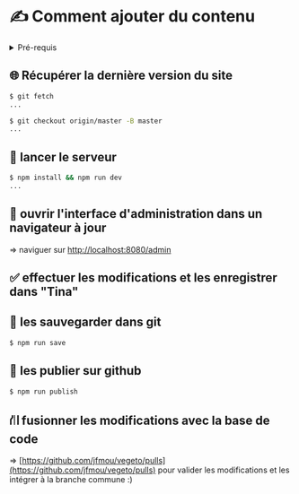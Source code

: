# ✍️ Comment ajouter du contenu

<details>
  <summary>Pré-requis</summary>


  ### 1. un environement UNIX / OSX avec bash ou shell

  ### 2. node.js LTS

  installation via [nvm](https://github.com/nvm-sh/nvm) :

  ```sh
  $ curl -o- https://raw.githubusercontent.com/nvm-sh/nvm/v0.39.3/install.sh | bash
  ...

  $ source ~/.bashrc # ou .zshrc si vous utilisez zsh
  ...

  $ nvm instal --lts
  Installing latest LTS version.
  Downloading and installing node v18.16.1...
  Downloading https://nodejs.org/dist/v18.16.1/node-v18.16.1-darwin-arm64.tar.xz...
  ########################################################################################################### 100.0%
  Computing checksum with shasum -a 256
  Checksums matched!
  Now using node v18.16.1 (npm v9.5.1)

  $ node -v
  v18.16.1
  ```

  ### 3. git

  ```sh
  $ sudo apt update
  ...

  $ sudo apt install git
  ...
  ```

</details>

## 🌐 Récupérer la dernière version du site

```sh
$ git fetch
...

$ git checkout origin/master -B master
...
```

## 🤖 lancer le serveur

```sh
$ npm install && npm run dev
...
````

## 🎰 ouvrir l'interface d'administration dans un navigateur à jour

=> naviguer sur [http://localhost:8080/admin](http://localhost:8080/admin/)

## ✅ effectuer les modifications et les enregistrer dans "Tina"

## 💾 les sauvegarder dans git

```sh
$ npm run save
```

## 🚀 les publier sur github

```sh
$ npm run publish
```

## ⛙ fusionner les modifications avec la base de code

=> [https://github.com/jfmou/vegeto/pulls](https://github.com/jfmou/vegeto/pulls) pour valider les modifications et les intégrer à la branche commune :)